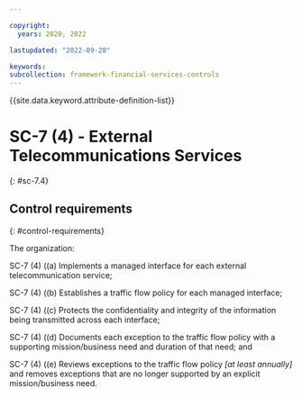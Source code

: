```yaml
---

copyright:
  years: 2020, 2022

lastupdated: "2022-09-28"

keywords: 
subcollection: framework-financial-services-controls
---
```


{{site.data.keyword.attribute-definition-list}}

         
# SC-7 (4) - External Telecommunications Services
{: #sc-7.4}

## Control requirements
{: #control-requirements}

The organization:

SC-7 (4) ((a) Implements a managed interface for each external telecommunication service;

SC-7 (4) ((b) Establishes a traffic flow policy for each managed interface;

SC-7 (4) ((c) Protects the confidentiality and integrity of the information being transmitted across each interface;

SC-7 (4) ((d) Documents each exception to the traffic flow policy with a supporting mission/business need and duration of that need; and

SC-7 (4) ((e) Reviews exceptions to the traffic flow policy _[at least annually]_ and removes exceptions that are no longer supported by an explicit mission/business need.



